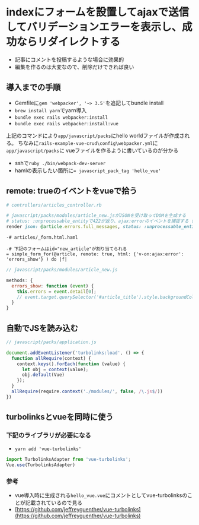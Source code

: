 # indexにフォームを設置してajaxで送信してバリデーションエラーを表示し、成功ならリダイレクトする
- 記事にコメントを投稿するような場合に効果的
- 編集を作るのは大変なので、削除だけできれば良い

## 導入までの手順
- Gemfileに`gem 'webpacker', '~> 3.5'`を追記してbundle install
- `brew install yarn`でyarn導入
- `bundle exec rails webpacker:install`
- `bundle exec rails webpacker:install:vue`

上記のコマンドにより`app/javascript/packs`にhello worldファイルが作成される。
ちなみに`rails-example-vue-crud\config\webpacker.yml`に`app/javascript/packs`に
vueファイルを作るように書いているのが分かる

- sshで`ruby ./bin/webpack-dev-server`
- hamlの表示したい箇所に`= javascript_pack_tag 'hello_vue'`

## remote: trueのイベントをvueで拾う

```ruby
# controllers/articles_controller.rb

# javascript/packs/modules/article_new.jsがJSONを受け取ってDOMを生成する
# status: :unprocessable_entityで422が返り、ajax:errorのイベントを捕捉する（remote: trueの仕様）
render json: @article.errors.full_messages, status: :unprocessable_entity
```

```haml
-# articles/_form.html.haml

-# 下記のフォームはid="new_article"が割り当てられる
= simple_form_for(@article, remote: true, html: {'v-on:ajax:error': 'errors_show'} ) do |f|
```

```javascript
// javascript/packs/modules/article_new.js

methods: {
  errors_show: function (event) {
    this.errors = event.detail[0];
    // event.target.querySelector('#article_title').style.backgroundColor = '#ff0000';のようにevent.targetでid="new_article"のDOMのスコープを拾うことができる
  }
}
```

## 自動でJSを読み込む

```javascript
// javascript/packs/application.js

document.addEventListener('turbolinks:load', () => {
  function allRequire(context) {
    context.keys().forEach(function (value) {
      let obj = context(value);
      obj.default(Vue)
    });
  }
  allRequire(require.context('./modules/', false, /\.js$/))
})
```

## turbolinksとvueを同時に使う

### 下記のライブラリが必要になる
- `yarn add 'vue-turbolinks'`

```javascript
import TurbolinksAdapter from 'vue-turbolinks';
Vue.use(TurbolinksAdapter)
```

### 参考
- vue導入時に生成される`hello_vue.vue`にコメントとしてvue-turbolinksのことが記載されているので見る
- [https://github.com/jeffreyguenther/vue-turbolinks](https://github.com/jeffreyguenther/vue-turbolinks)
